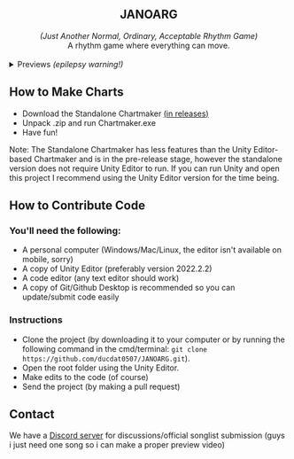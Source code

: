 <div style="text-align:center">
    <h2>JANOARG</h2>
    <i>(Just Another Normal, Ordinary, Acceptable Rhythm Game)</i><br/>
    A rhythm game where everything can move.
    <br/><br/>
</div>

<details><summary>Previews <i>(epilepsy warning!)</i></summary>
    
![Looks, name, and chart not final](Previews/preview.gif)

</details>

## How to Make Charts
* Download the Standalone Chartmaker [(in releases)](https://github.com/ducdat0507/JANOARG/releases)
* Unpack .zip and run Chartmaker.exe
* Have fun!

Note: The Standalone Chartmaker has less features than the Unity Editor-based Chartmaker and is in the pre-release stage, however the standalone version does not require Unity Editor to run. If you can run Unity and open this project I recommend using the Unity Editor version for the time being.

## How to Contribute Code

### You'll need the following:
* A personal computer (Windows/Mac/Linux, the editor isn't available on mobile, sorry)
* A copy of Unity Editor (preferably version 2022.2.2)
* A code editor (any text editor should work)
* A copy of Git/Github Desktop is recommended so you can update/submit code easily

### Instructions
* Clone the project (by downloading it to your computer or by running the following command in the cmd/terminal: `git clone https://github.com/ducdat0507/JANOARG.git`).
* Open the root folder using the Unity Editor.
* Make edits to the code (of course)
* Send the project (by making a pull request)

## Contact
We have a [Discord server](https://discord.gg/vXJTPFQBHm) for discussions/official songlist submission
(guys i just need one song so i can make a proper preview video)
